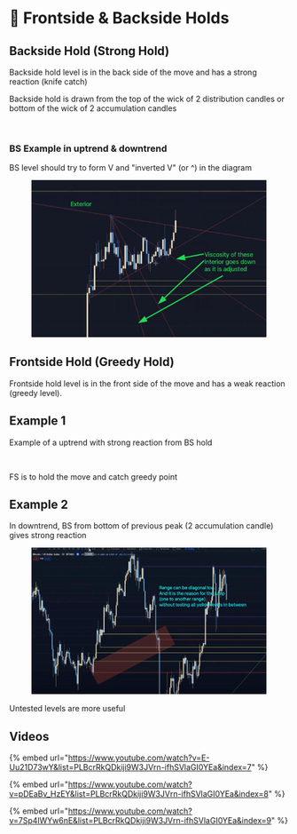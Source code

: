 # 🔀 Frontside & Backside Holds

## Backside Hold (Strong Hold)

Backside hold level is in the back side of the move and has a strong reaction (knife catch)

Backside hold is drawn from the top of the wick of 2 distribution candles or bottom of the wick of 2 accumulation candles

<figure><img src="../../.gitbook/assets/image (11).png" alt=""><figcaption></figcaption></figure>

### BS Example in uptrend & downtrend

BS level should try to form V and "inverted V" (or ^) in the diagram

<figure><img src="../../.gitbook/assets/image (4) (1).png" alt=""><figcaption></figcaption></figure>

## Frontside Hold (Greedy Hold)

Frontside hold level is in the front side of the move and has a weak reaction (greedy level).

## Example 1

Example of a uptrend with strong reaction from BS hold

<figure><img src="../../.gitbook/assets/image (4) (1) (1) (1) (1).png" alt=""><figcaption></figcaption></figure>

FS is to hold the move and catch greedy point

## Example 2

In downtrend, BS from bottom of previous peak (2 accumulation candle) gives strong reaction

<figure><img src="../../.gitbook/assets/image (5) (1).png" alt=""><figcaption></figcaption></figure>

Untested levels are more useful

## Videos

{% embed url="https://www.youtube.com/watch?v=E-Uu21D73wY&list=PLBcrRkQDkiji9W3JVrn-ifhSVlaGI0YEa&index=7" %}

{% embed url="https://www.youtube.com/watch?v=pDEaBv_HzEY&list=PLBcrRkQDkiji9W3JVrn-ifhSVlaGI0YEa&index=8" %}

{% embed url="https://www.youtube.com/watch?v=7Sp4lWYw6nE&list=PLBcrRkQDkiji9W3JVrn-ifhSVlaGI0YEa&index=9" %}
